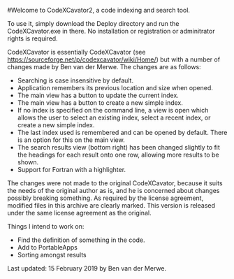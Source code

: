 #Welcome to CodeXCavator2, a code indexing and search tool.

To use it, simply download the Deploy directory and run the CodeXCavator.exe in there. No installation or registration or adminitrator rights is required.

CodeXCavator is essentially CodeXCavator (see https://sourceforge.net/p/codexcavator/wiki/Home/) but with a number of changes made by Ben van der Merwe. The changes are as follows:

- Searching is case insensitive by default.
- Application remembers its previous location and size when opened.
- The main view has a button to update the current index.
- The main view has a button to create a new simple index.
- If no index is specified on the command line, a view is open which allows the user to select an existing index, select a recent index, or create a new simple index.
- The last index used is remembered and can be opened by default. There is an option for this on the main view.
- The search results view (bottom right) has been changed slightly to fit the headings for each result onto one row, allowing more results to be shown.
- Support for Fortran with a highlighter.

The changes were not made to the original CodeXCavator, because it suits the needs of the original author as is, and he is concerned about changes possibly breaking something. As required by the license agreement, modified files in this archive are clearly marked. This version is released under the same license agreement as the original.

Things I intend to work on:
- Find the definition of something in the code.
- Add to PortableApps
- Sorting amongst results

Last updated: 15 February 2019 by Ben van der Merwe.